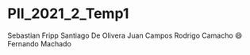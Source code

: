 # PII_2021_2_Temp1
Sebastian Fripp
Santiago De Olivera
Juan Campos
Rodrigo Camacho
:smile: Fernando Machado

